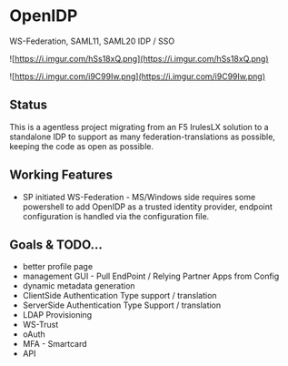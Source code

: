 # OpenIDP
WS-Federation, SAML11, SAML20 IDP / SSO

![https://i.imgur.com/hSs18xQ.png](https://i.imgur.com/hSs18xQ.png)

![https://i.imgur.com/i9C99Iw.png](https://i.imgur.com/i9C99Iw.png)

## Status

This is a agentless project migrating from an F5 IrulesLX solution to a standalone IDP to support as many federation-translations as possible, keeping the code as open as possible.  

## Working Features

* SP initiated WS-Federation - MS/Windows side requires some powershell to add OpenIDP as a trusted identity provider, endpoint configuration is handled via the configuration file.

## Goals & TODO...
* better profile page
* management GUI - Pull EndPoint / Relying Partner Apps from Config
* dynamic metadata generation
* ClientSide Authentication Type support / translation
* ServerSide Authentication Type Support / translation
* LDAP Provisioning
* WS-Trust
* oAuth
* MFA - Smartcard
* API
